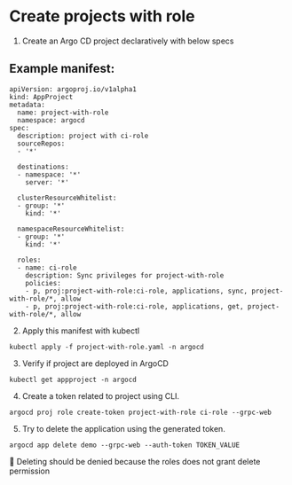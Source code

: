 # Create projects with role
1. Create an Argo CD project declaratively with below specs

Example manifest:
---
```
apiVersion: argoproj.io/v1alpha1
kind: AppProject
metadata:
  name: project-with-role
  namespace: argocd
spec:
  description: project with ci-role
  sourceRepos:
  - '*'

  destinations:
  - namespace: '*'
    server: '*'

  clusterResourceWhitelist:
  - group: '*'
    kind: '*'

  namespaceResourceWhitelist:
  - group: '*'
    kind: '*'

  roles:
  - name: ci-role
    description: Sync privileges for project-with-role
    policies:
    - p, proj:project-with-role:ci-role, applications, sync, project-with-role/*, allow
    - p, proj:project-with-role:ci-role, applications, get, project-with-role/*, allow
```
2. Apply this manifest with kubectl
```
kubectl apply -f project-with-role.yaml -n argocd
```
3. Verify if project are deployed in ArgoCD
```
kubectl get appproject -n argocd
```
4. Create a token related to project using CLI.
```
argocd proj role create-token project-with-role ci-role --grpc-web
```
5. Try to delete the application using the generated token.
```
argocd app delete demo --grpc-web --auth-token TOKEN_VALUE
```
📓 Deleting should be denied because the roles does not grant delete permission
